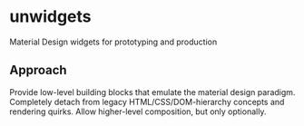 # unwidgets

Material Design widgets for prototyping and production

## Approach

Provide low-level building blocks that emulate the material design paradigm. Completely detach from legacy HTML/CSS/DOM-hierarchy concepts and rendering quirks. Allow higher-level composition, but only optionally.
